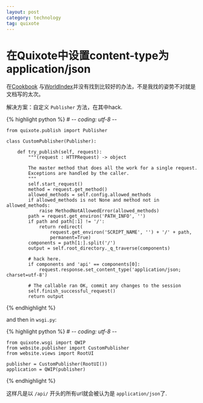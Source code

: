 ```yaml
---
layout: post
category: technology
tag: quixote
---
```


在Quixote中设置content-type为application/json
===

在[Cookbook](http://quixote.ca/qx/QuixoteCookbook.html) 与[WorldIndex](http://quixote.ca/qx/WordIndex.html)并没有找到比较好的办法，不是我找的姿势不对就是文档写的太次。

解决方案：自定义 `Publisher` 方法，在其中hack.

{% highlight python %} 
    # -*- coding: utf-8 -*-

    from quixote.publish import Publisher

    class CustomPublisher(Publisher):

        def try_publish(self, request):
            """(request : HTTPRequest) -> object

            The master method that does all the work for a single request.
            Exceptions are handled by the caller.
            """
            self.start_request()
            method = request.get_method()
            allowed_methods = self.config.allowed_methods
            if allowed_methods is not None and method not in allowed_methods:
                raise MethodNotAllowedError(allowed_methods)
            path = request.get_environ('PATH_INFO', '')
            if path and path[:1] != '/':
                return redirect(
                    request.get_environ('SCRIPT_NAME', '') + '/' + path,
                    permanent=True)
            components = path[1:].split('/')
            output = self.root_directory._q_traverse(components)

            # hack here. 
            if components and 'api' == components[0]:
                request.response.set_content_type('application/json; charset=utf-8')

            # The callable ran OK, commit any changes to the session
            self.finish_successful_request()
            return output
{% endhighlight %}

and then in `wsgi.py`:

{% highlight python %}
    # -*- coding: utf-8 -*-

    from quixote.wsgi import QWIP
    from website.publisher import CustomPublisher
    from website.views import RootUI

    publisher = CustomPublisher(RootUI())
    application = QWIP(publisher)
{% endhighlight %}

这样凡是以 `/api/` 开头的所有url就会被认为是 `application/json`了.
